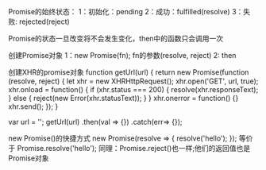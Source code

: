 Promise的始终状态：
1：初始化：pending
2：成功：fulfilled(resolve)
3：失败: rejected(reject)

Promise的状态一旦改变将不会发生变化，then中的函数只会调用一次

创建Promise对象
1：new Promise(fn);
    fn的参数(resolve, reject)
2: then

创建XHR的promise对象
function getUrl(url) {
    return new Promise(function (resolve, reject) {
        let xhr = new XHRHttpRequest();
        xhr.open('GET', url, true);
        xhr.onload = function() {
            if (xhr.status === 200) {
                resolve(xhr.responseText);
            } else {
                reject(new Error(xhr.statusText));
            }
        }
        xhr.onerror = function() {}
        xhr.send();
    });
}

var url = '';
getUrl(url)
    .then(val => {})
    .catch(err=> {});


new Promise()的快捷方式
new Promise(resolve => {
    resolve('hello');
});
等价于 Promise.resolve('hello');
同理：Promise.reject()也一样;他们的返回值也是Promise对象